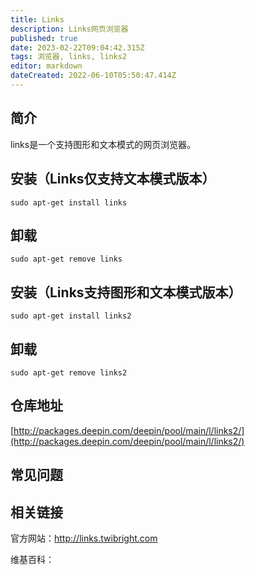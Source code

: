 ```yaml
---
title: Links
description: Links网页浏览器
published: true
date: 2023-02-22T09:04:42.315Z
tags: 浏览器, links, links2
editor: markdown
dateCreated: 2022-06-10T05:50:47.414Z
---
```


## 简介

links是一个支持图形和文本模式的网页浏览器。

## 安装（Links仅支持文本模式版本）

`sudo apt-get install links`

## 卸载

`sudo apt-get remove links`

## 安装（Links支持图形和文本模式版本）

`sudo apt-get install links2`

## 卸载

`sudo apt-get remove links2`

## 仓库地址

[http://packages.deepin.com/deepin/pool/main/l/links2/](http://packages.deepin.com/deepin/pool/main/l/links2/)

## 常见问题

## 相关链接
官方网站：http://links.twibright.com

维基百科：
